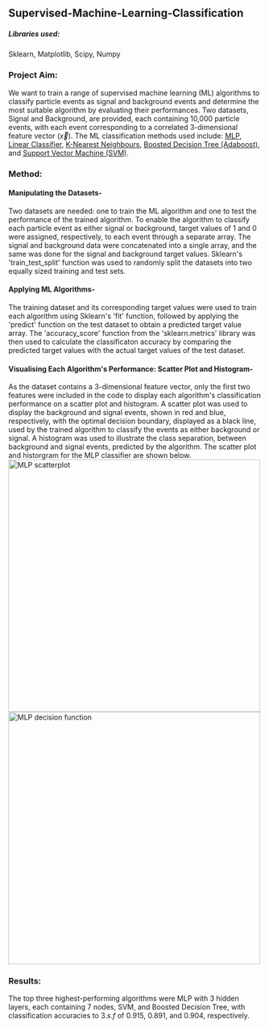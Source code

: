 ## Supervised-Machine-Learning-Classification

##### Libraries used: 
Sklearn, Matplotlib, Scipy, Numpy


### Project Aim: 

We want to train a range of supervised machine learning (ML) algorithms to classify particle events as signal and background events and determine the most suitable algorithm by evaluating their performances. 
Two datasets, Signal and Background, are provided, each containing 10,000 particle events, with each event corresponding to a correlated 3-dimensional feature vector ($\vec{x}$). 
The ML classification methods used include: [MLP](https://github.com/Mayap2803/Supervised-Machine-Learning--Classification/blob/main/MLP%20classifier.ipynb), [Linear Classifier](https://github.com/Mayap2803/Supervised-Machine-Learning--Classification/blob/main/Linear_classifier.ipynb), [K-Nearest Neighbours](https://github.com/Mayap2803/Supervised-Machine-Learning--Classification/blob/main/K_Nearest_Neighbour_Classifier.ipynb), [Boosted Decision Tree (Adaboost)](https://github.com/Mayap2803/Supervised-Machine-Learning--Classification/blob/main/Boosted_decision_tree_classifier.ipynb), and [Support Vector Machine (SVM)](https://github.com/Mayap2803/Supervised-Machine-Learning--Classification/blob/main/Support_vector_machine_classifier.ipynb).



### Method:

#### Manipulating the Datasets-
Two datasets are needed: one to train the ML algorithm and one to test the performance of the trained algorithm. 
To enable the algorithm to classify each particle event as either signal or background, target values of 1 and 0 were assigned, respectively, to each event through a separate array. 
The signal and background data were concatenated into a single array, and the same was done for the signal and background target values. 
Sklearn's 'train_test_split' function was used to randomly split the datasets into two equally sized training and test sets. 


#### Applying ML Algorithms-
The training dataset and its corresponding target values were used to train each algorithm using Sklearn's 'fit' function, followed by applying the 'predict' function on the test dataset to obtain a predicted target value array. 
The 'accuracy_score' function from the 'sklearn.metrics' library was then used to calculate the classificaton accuracy by comparing the predicted target values with the actual target values of the test dataset.


#### Visualising Each Algorithm's Performance: Scatter Plot and Histogram-
As the dataset contains a 3-dimensional feature vector, only the first two features were included in the code to display each algorithm's classification performance on a scatter plot and histogram. 
A scatter plot was used to display the background and signal events, shown in red and blue, respectively, with the optimal decision boundary, displayed as a black line, used by the trained algorithm to classify the events as either background or signal.
A histogram was used to illustrate the class separation, between background and signal events, predicted by the algorithm. The scatter plot and historgram for the MLP classifier are shown below.
<img src="https://github.com/user-attachments/assets/f532cdf2-ba35-42c5-9c49-9eb59266953a" alt="MLP scatterplot" width="500" height="500"/> <img src="https://github.com/user-attachments/assets/8aeb7a40-b424-447c-98ed-2c73fecd5c29" alt="MLP decision function" width="500"/>




### Results:

The top three highest-performing algorithms were MLP with 3 hidden layers, each containing 7 nodes, SVM, and Boosted Decision Tree, with classification accuracies to $3.s.f$ of $0.915$, $0.891$, and $0.904$, respectively. 
